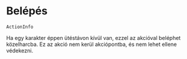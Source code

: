 # Belépés

`ActionInfo`

Ha egy karakter éppen ütéstávon kívül van, ezzel az akcióval beléphet közelharcba. Ez az akció nem kerül akciópontba, és nem lehet ellene védekezni.